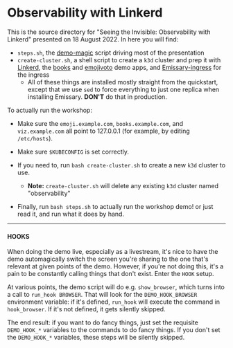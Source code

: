 <!--
SPDX-FileCopyrightText: 2024 Buoyant Inc.
SPDX-License-Identifier: Apache-2.0

SMA-Description: Observability tools and capabilities in Linkerd
-->

# Observability with Linkerd

This is the source directory for "Seeing the Invisible: Observability with Linkerd"
presented on 18 August 2022. In here you will find:

- `steps.sh`, the [demo-magic] script driving most of the presentation
- `create-cluster.sh`, a shell script to create a `k3d` cluster and prep it
  with [Linkerd], the [books] and [emojivoto] demo apps, and [Emissary-ingress]
  for the ingress
  - All of these things are installed mostly straight from the quickstart,
    except that we use `sed` to force everything to just one replica when
    installing Emissary. **DON'T** do that in production.

To actually run the workshop:

- Make sure the `emoji.example.com`, `books.example.com`, and `viz.example.com`
  all point to 127.0.0.1 (for example, by editing `/etc/hosts`).

- Make sure `$KUBECONFIG` is set correctly.

- If you need to, run `bash create-cluster.sh` to create a new `k3d` cluster to
  use.

  - **Note:** `create-cluster.sh` will delete any existing `k3d` cluster named
    "observability"

- Finally, run `bash steps.sh` to actually run the workshop demo! or just read it, and
  run what it does by hand.

[books]: https://github.com/BuoyantIO/booksapp
[demo-magic]: https://github.com/paxtonhare/demo-magic/blob/master/demo-magic.sh
[Emissary-ingress]: https://www.getambassador.io/docs/emissary/
[emojivoto]: https://github.com/BuoyantIO/emojivoto
[Linkerd]: https://linkerd.io

---

#### HOOKS

When doing the demo live, especially as a livestream, it's nice to have the
demo automagically switch the screen you're sharing to the one that's relevant
at given points of the demo. However, if you're not doing this, it's a pain to
be constantly calling things that don't exist. Enter the `HOOK` setup.

At various points, the demo script will do e.g. `show_browser`, which turns
into a call to `run_hook BROWSER`. That will look for the `DEMO_HOOK_BROWSER`
environment variable: if it's defined, `run_hook` will execute the command in
`hook_browser`. If it's not defined, it gets silently skipped.

The end result: if you want to do fancy things, just set the requisite
`DEMO_HOOK_*` variables to the commands to do fancy things. If you don't set
the `DEMO_HOOK_*` variables, these steps will be silently skipped.
